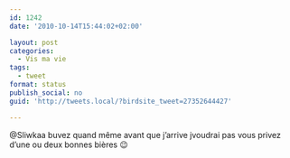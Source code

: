 ```yaml
---
id: 1242
date: '2010-10-14T15:44:02+02:00'

layout: post
categories:
  - Vis ma vie
tags:
  - tweet
format: status
publish_social: no
guid: 'http://tweets.local/?birdsite_tweet=27352644427'

---
```


@Sliwkaa buvez quand même avant que j’arrive jvoudrai pas vous privez d’une ou deux bonnes bières 😉
